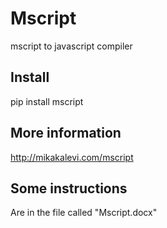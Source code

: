 # Mscript
mscript to javascript compiler

## Install

pip install mscript

## More information

http://mikakalevi.com/mscript

## Some instructions

Are in the file called "Mscript.docx"
